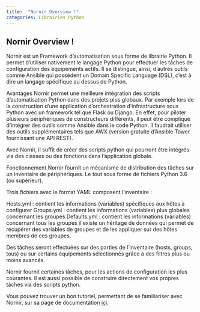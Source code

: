 ```yaml
---
title:  "Nornir Overview !"
categories: Librairies Python
---
```


## Nornir Overview !

Nornir est un Framework d’automatisation sous forme de librairie Python. Il permet d’utiliser nativement le langage Python pour effectuer les tâches de configuration des équipements actifs. Il se distingue, ainsi, d’autres outils comme Ansible qui possèdent un Domain Specific Language (DSL), c’est à dire un langage spécifique au dessus de Python.

Avantages
Nornir permet une meilleure intégration des scripts d’automatisation Python dans des projets plus globaux.
Par exemple lors de la construction d’une application d’orchestration d’infrastructure sous Python avec un framework tel que Flask ou Django.
En effet, pour piloter plusieurs périphériques de constructeurs différents, il peut être compliqué d’intégrer des outils comme Ansible dans le code Python.
Il faudrait utiliser des outils supplémentaires tels que AWX (version gratuite d’Ansible Tower fournissant une API REST).

Avec Nornir, il suffit de créer des scripts python qui pourront être intégrés via des classes ou des fonctions dans l’application globale.

Fonctionnement
Nornir fournit un mécanisme de distribution des tâches sur un inventaire de périphériques. Le tout sous forme de fichiers Python 3.6 (ou supérieur).

Trois fichiers avec le format YAML composent l’inventaire :

Hosts.yml : contient les informations (variables) spécifiques aux hôtes à configurer
Groups.yml : contient les informations (variables) plus globales concernant les groupes
Defaults.yml : contient les informations (variables) concernant tous les groupes
il existe un héritage de données qui permet de récupérer des variables de groupes et de les appliquer sur des hôtes membres de ces groupes.

Des tâches seront effectuées sur des parties de l’inventaire (hosts, groups, tous) ou sur certains équipements sélectionnés grâce à des filtres plus ou moins avancés.

Nornir fournit certaines tâches, pour les actions de configuration les plus courantes. Il est aussi possible de construire directement vos propres tâches via des scripts python.

Vous pouvez trouver un bon tutoriel, permettant de se familiariser avec Nornir, sur sa page de documentation [ici](https://nornir.readthedocs.io/en/stable/index.html).